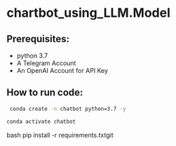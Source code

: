 # chartbot_using_LLM.Model


## Prerequisites:

- python 3.7
- A Telegram Account
- An OpenAI Account for API Key

## How to run code:
```bash
 conda create -n chatbot python=3.7 -y
```


```bash
conda activate chatbot

```
bash
 pip install -r requirements.txtgit 

```
